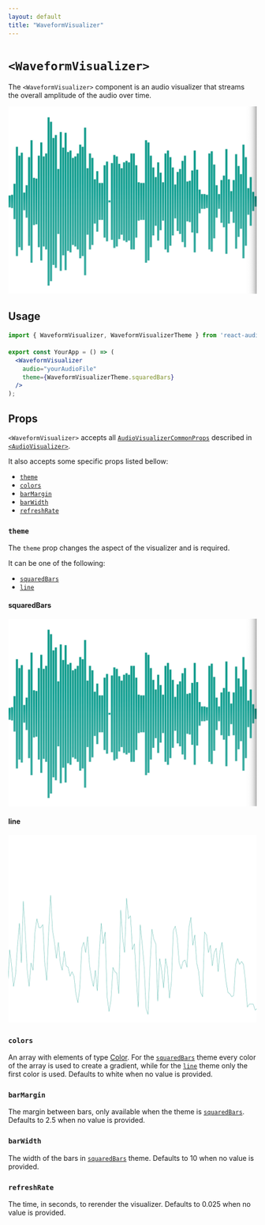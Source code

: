 ```yaml
---
layout: default
title: "WaveformVisualizer"
---
```


# `<WaveformVisualizer>`

The `<WaveformVisualizer>` component is an audio visualizer that streams the overall amplitude of the audio over time.

![WaveformVisualizer](./img/waveform_squared.png)

## Usage

```jsx
import { WaveformVisualizer, WaveformVisualizerTheme } from 'react-audio-visualizers';

export const YourApp = () => (
  <WaveformVisualizer
    audio="yourAudioFile"
    theme={WaveformVisualizerTheme.squaredBars}
  />
);
```

## Props

`<WaveformVisualizer>` accepts all [`AudioVisualizerCommonProps`](./Types.html#audiovisualizercommonprops) described in [`<AudioVisualizer>`](./AudioVisualizer.html).

It also accepts some specific props listed bellow:

- [`theme`](#theme)
- [`colors`](#colors)
- [`barMargin`](#barmargin)
- [`barWidth`](#barwidth)
- [`refreshRate`](#refreshrate)

### `theme`

The `theme` prop changes the aspect of the visualizer and is required.

It can be one of the following:

- [`squaredBars`](#squaredbars)
- [`line`](#line)

#### squaredBars

![SquaredBarsWaveformVisualizer](./img/waveform_squared.png)

#### line

![LineWaveformVisualizer](./img/waveform_line.png)

### `colors`

An array with elements of type [Color](./Types.html#color). For the [`squaredBars`](#squaredbars) theme every color of the array is used to create a gradient, while for the [`line`](#line) theme only the first color is used. Defaults to white when no value is provided.

### `barMargin`

The margin between bars, only available when the theme is [`squaredBars`](#squaredbars). Defaults to 2.5 when no value is provided.

### `barWidth`

The width of the bars in [`squaredBars`](#squaredbars) theme. Defaults to 10 when no value is provided.

### `refreshRate`

The time, in seconds, to rerender the visualizer. Defaults  to 0.025 when no value is provided.